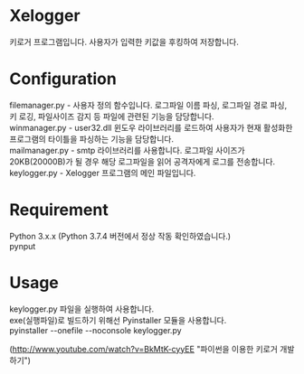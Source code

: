 # Xelogger
키로거 프로그램입니다. 사용자가 입력한 키값을 후킹하여 저장합니다.  

# Configuration
filemanager.py - 사용자 정의 함수입니다. 로그파일 이름 파싱, 로그파일 경로 파싱, 키 로깅, 파일사이즈 감지 등 파일에 관련된 기능을 담당합니다.  
winmanager.py - user32.dll 윈도우 라이브러리를 로드하여 사용자가 현재 활성화한 프로그램의 타이틀을 파싱하는 기능을 담당합니다.  
mailmanager.py - smtp 라이브러리를 사용합니다. 로그파일 사이즈가 20KB(20000B)가 될 경우 해당 로그파일을 읽어 공격자에게 로그를 전송합니다.
keylogger.py - Xelogger 프로그램의 메인 파일입니다.

# Requirement
Python 3.x.x (Python 3.7.4 버전에서 정상 작동 확인하였습니다.)  
pynput

# Usage
keylogger.py 파일을 실행하여 사용합니다.  
exe(실행파일)로 빌드하기 위해선 Pyinstaller 모듈을 사용합니다.  
pyinstaller --onefile --noconsole keylogger.py

(http://www.youtube.com/watch?v=BkMtK-cyyEE "파이썬을 이용한 키로거 개발하기")
